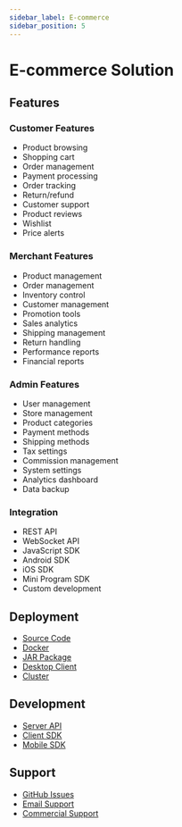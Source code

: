 ```yaml
---
sidebar_label: E-commerce
sidebar_position: 5
---
```


# E-commerce Solution

## Features

### Customer Features

- Product browsing
- Shopping cart
- Order management
- Payment processing
- Order tracking
- Return/refund
- Customer support
- Product reviews
- Wishlist
- Price alerts

### Merchant Features

- Product management
- Order management
- Inventory control
- Customer management
- Promotion tools
- Sales analytics
- Shipping management
- Return handling
- Performance reports
- Financial reports

### Admin Features

- User management
- Store management
- Product categories
- Payment methods
- Shipping methods
- Tax settings
- Commission management
- System settings
- Analytics dashboard
- Data backup

### Integration

- REST API
- WebSocket API
- JavaScript SDK
- Android SDK
- iOS SDK
- Mini Program SDK
- Custom development

## Deployment

- [Source Code](/docs/deploy/source)
- [Docker](/docs/deploy/docker)
- [JAR Package](/docs/deploy/jar)
- [Desktop Client](/docs/deploy/desktop)
- [Cluster](/docs/deploy/cluster)

## Development

- [Server API](/docs/develop/server/service/agent)
- [Client SDK](/docs/develop/visitor/platform/web)
- [Mobile SDK](/docs/develop/visitor/platform/android)

## Support

- [GitHub Issues](https://github.com/bytedesk/bytedesk/issues)
- [Email Support](mailto:support@bytedesk.com)
- [Commercial Support](https://www.bytedesk.com/support)
